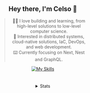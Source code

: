 <div align="center">

## Hey there, I'm Celso 🙂

<div style="max-width: 300px; ">

> 🧙‍♂️ I love building and learning, from high-level solutions to low-level computer science.<br>
> 🦉 Interested in distributed systems, cloud-native solutions, IaC, DevOps, and web development.<br>
> ⌨️ Currently focusing on Next, Nest and GraphQL.<br>

[![My Skills](https://skillicons.dev/icons?i=next,nest,graphql)](https://skillicons.dev)

</div>

#

<details align="center">
<summary>Stats</summary>

<cr/>

<p style="text-align: center;">
<!--START_SECTION:waka-->

```txt
From: 05 December 2023 - To: 04 January 2024

Markdown     21 hrs 27 mins  ███████░░░░░░░░░░░░░░░░░░   28.13 %
TypeScript   16 hrs 37 mins  █████▒░░░░░░░░░░░░░░░░░░░   21.80 %
Go           13 hrs 45 mins  ████▓░░░░░░░░░░░░░░░░░░░░   18.03 %
HTML         5 hrs 25 mins   █▓░░░░░░░░░░░░░░░░░░░░░░░   07.12 %
YAML         4 hrs 6 mins    █▒░░░░░░░░░░░░░░░░░░░░░░░   05.38 %
```

<!--END_SECTION:waka-->
</p>
  
<!-- <div> -->
<!---->
<!-- <img src="http://github-readme-stats.vercel.app/api/top-langs/?username=celsobenedetti&layout=compact&custom_title=Languages&include_all_commits=true&count_private=true&langs_count=6&theme=transparent&bg_color=00000000" height="180em"/> -->
<!-- <img src="https://streak-stats.demolab.com?user=celsobenedetti&theme=transparent" height="180rem"/> -->
<!---->
<!-- </div> -->
<!---->
<!-- # -->
<!---->
<!-- <a href="https://wakatime.com/@8a52c0fd-ec78-403a-81d0-07c674c564b3" title="Time coded since Jan 17 2022"> -->
<!-- <img src="https://wakatime.com/badge/user/8a52c0fd-ec78-403a-81d0-07c674c564b3.svg" alt="Wakatime 2022" title="Time coded since Jan 17 2022" /> -->
<!-- </a> -->

</details>

</div>
